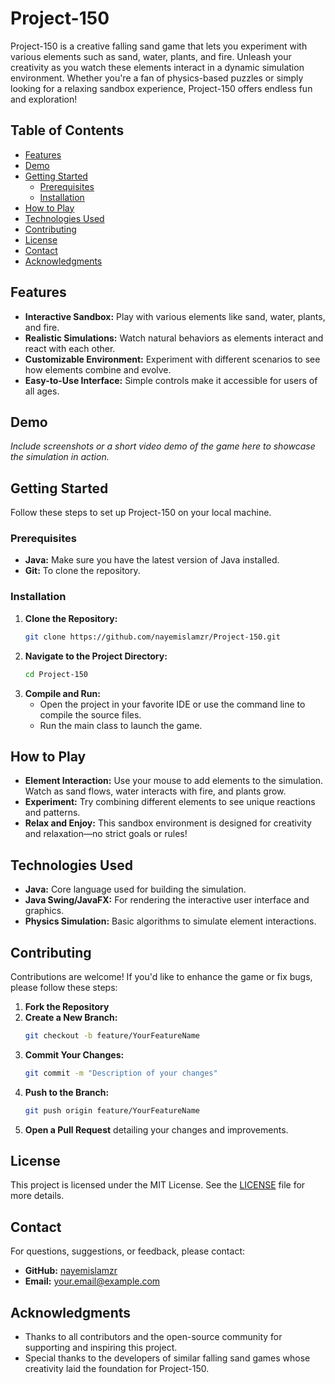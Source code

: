 # Project-150

Project-150 is a creative falling sand game that lets you experiment with various elements such as sand, water, plants, and fire. Unleash your creativity as you watch these elements interact in a dynamic simulation environment. Whether you're a fan of physics-based puzzles or simply looking for a relaxing sandbox experience, Project-150 offers endless fun and exploration!

## Table of Contents

- [Features](#features)
- [Demo](#demo)
- [Getting Started](#getting-started)
  - [Prerequisites](#prerequisites)
  - [Installation](#installation)
- [How to Play](#how-to-play)
- [Technologies Used](#technologies-used)
- [Contributing](#contributing)
- [License](#license)
- [Contact](#contact)
- [Acknowledgments](#acknowledgments)

## Features

- **Interactive Sandbox:** Play with various elements like sand, water, plants, and fire.
- **Realistic Simulations:** Watch natural behaviors as elements interact and react with each other.
- **Customizable Environment:** Experiment with different scenarios to see how elements combine and evolve.
- **Easy-to-Use Interface:** Simple controls make it accessible for users of all ages.

## Demo

*Include screenshots or a short video demo of the game here to showcase the simulation in action.*

## Getting Started

Follow these steps to set up Project-150 on your local machine.

### Prerequisites

- **Java:** Make sure you have the latest version of Java installed.
- **Git:** To clone the repository.

### Installation

1. **Clone the Repository:**
   ```bash
   git clone https://github.com/nayemislamzr/Project-150.git
   ```
2. **Navigate to the Project Directory:**
   ```bash
   cd Project-150
   ```
3. **Compile and Run:**
   - Open the project in your favorite IDE or use the command line to compile the source files.
   - Run the main class to launch the game.

## How to Play

- **Element Interaction:** Use your mouse to add elements to the simulation. Watch as sand flows, water interacts with fire, and plants grow.
- **Experiment:** Try combining different elements to see unique reactions and patterns.
- **Relax and Enjoy:** This sandbox environment is designed for creativity and relaxation—no strict goals or rules!

## Technologies Used

- **Java:** Core language used for building the simulation.
- **Java Swing/JavaFX:** For rendering the interactive user interface and graphics.
- **Physics Simulation:** Basic algorithms to simulate element interactions.

## Contributing

Contributions are welcome! If you'd like to enhance the game or fix bugs, please follow these steps:

1. **Fork the Repository**
2. **Create a New Branch:**
   ```bash
   git checkout -b feature/YourFeatureName
   ```
3. **Commit Your Changes:**
   ```bash
   git commit -m "Description of your changes"
   ```
4. **Push to the Branch:**
   ```bash
   git push origin feature/YourFeatureName
   ```
5. **Open a Pull Request** detailing your changes and improvements.

## License

This project is licensed under the MIT License. See the [LICENSE](LICENSE) file for more details.

## Contact

For questions, suggestions, or feedback, please contact:

- **GitHub:** [nayemislamzr](https://github.com/nayemislamzr)
- **Email:** [your.email@example.com](mailto:your.email@example.com)

## Acknowledgments

- Thanks to all contributors and the open-source community for supporting and inspiring this project.
- Special thanks to the developers of similar falling sand games whose creativity laid the foundation for Project-150.
